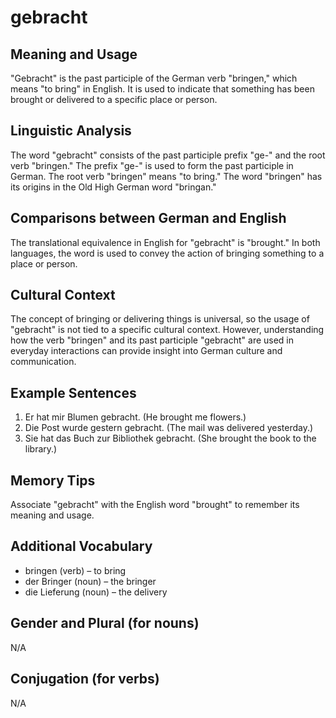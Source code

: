 # gebracht
## Meaning and Usage
"Gebracht" is the past participle of the German verb "bringen," which means "to bring" in English. It is used to indicate that something has been brought or delivered to a specific place or person.

## Linguistic Analysis
The word "gebracht" consists of the past participle prefix "ge-" and the root verb "bringen." The prefix "ge-" is used to form the past participle in German. The root verb "bringen" means "to bring." The word "bringen" has its origins in the Old High German word "bringan."

## Comparisons between German and English
The translational equivalence in English for "gebracht" is "brought." In both languages, the word is used to convey the action of bringing something to a place or person.

## Cultural Context
The concept of bringing or delivering things is universal, so the usage of "gebracht" is not tied to a specific cultural context. However, understanding how the verb "bringen" and its past participle "gebracht" are used in everyday interactions can provide insight into German culture and communication.

## Example Sentences
1. Er hat mir Blumen gebracht. (He brought me flowers.)
2. Die Post wurde gestern gebracht. (The mail was delivered yesterday.)
3. Sie hat das Buch zur Bibliothek gebracht. (She brought the book to the library.)

## Memory Tips
Associate "gebracht" with the English word "brought" to remember its meaning and usage.

## Additional Vocabulary
- bringen (verb) – to bring
- der Bringer (noun) – the bringer
- die Lieferung (noun) – the delivery

## Gender and Plural (for nouns)
N/A

## Conjugation (for verbs)
N/A